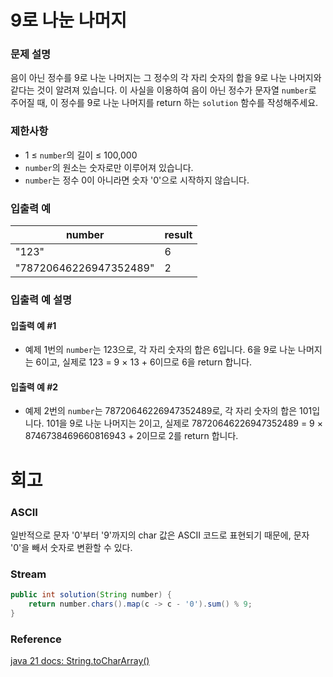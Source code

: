 # 9로 나눈 나머지

### 문제 설명
음이 아닌 정수를 9로 나눈 나머지는 그 정수의 각 자리 숫자의 합을 9로 나눈 나머지와 같다는 것이 알려져 있습니다. 이 사실을 이용하여 음이 아닌 정수가 문자열 `number`로 주어질 때, 이 정수를 9로 나눈 나머지를 return 하는 `solution` 함수를 작성해주세요.

### 제한사항
- 1 ≤ `number`의 길이 ≤ 100,000
- `number`의 원소는 숫자로만 이루어져 있습니다.
- `number`는 정수 0이 아니라면 숫자 '0'으로 시작하지 않습니다.

### 입출력 예

| number                 | result |
|------------------------|--------|
| "123"                  | 6      |
| "78720646226947352489" | 2      |

### 입출력 예 설명

#### 입출력 예 #1
- 예제 1번의 `number`는 123으로, 각 자리 숫자의 합은 6입니다. 6을 9로 나눈 나머지는 6이고, 실제로 123 = 9 × 13 + 6이므로 6을 return 합니다.

#### 입출력 예 #2
- 예제 2번의 `number`는 78720646226947352489로, 각 자리 숫자의 합은 101입니다. 101을 9로 나눈 나머지는 2이고, 실제로 78720646226947352489 = 9 × 8746738469660816943 + 2이므로 2를 return 합니다.
# 회고
### ASCII
일반적으로 문자 '0'부터 '9'까지의 char 값은 ASCII 코드로 표현되기 때문에, 문자 '0'을 빼서 숫자로 변환할 수 있다.
### Stream
```java
public int solution(String number) {
    return number.chars().map(c -> c - '0').sum() % 9;
}
```
### Reference
[java 21 docs: String.toCharArray()](https://docs.oracle.com/en/java/javase/21/docs/api/java.base/java/lang/String.html#toCharArray())  